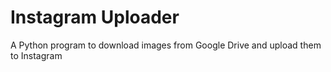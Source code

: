 Instagram Uploader
==================

A Python program to download images from Google Drive and upload them to Instagram